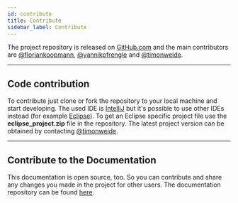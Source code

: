 ```yaml
---
id: contribute
title: Contribute
sidebar_label: Contribute
---
```


The project repository is released on [GitHub.com](https://github.com/timonweide/CNC-Simulator) and the main contributors are [@floriankoopmann](https://github.com/floriankoopmann), [@yannikpfrengle](https://github.com/yannikpfrengle) and [@timonweide](https://github.com/timonweide).

---

## Code contribution

To contribute just clone or fork the repository to your local machine and start developing. The used IDE is [IntelliJ](https://www.jetbrains.com/idea/) but it's possible to use other IDEs instead (for example [Eclipse](https://www.eclipse.org)). To get an Eclipse specific project file use the **eclipse_project.zip** file in the repository. The latest project version can be obtained by contacting [@timonweide](mailto:mail@timonwei.de).

---

## Contribute to the Documentation

This documentation is open source, too. So you can contribute and share any changes you made in the project for other users. The documentation repository can be found [here](https://github.com/timonweide/CNC-Simulator-Docs).